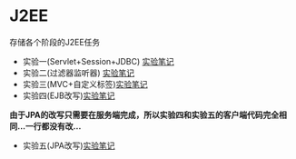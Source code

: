 # J2EE
存储各个阶段的J2EE任务
- 实验一(Servlet+Session+JDBC) [实验笔记](https://github.com/Prevalence/Materials/blob/master/J2EE%E5%AE%9E%E9%AA%8C%E7%AC%94%E8%AE%B0%EF%BC%88%E4%B8%80%EF%BC%89.md)
- 实验二(过滤器监听器) [实验笔记](https://github.com/Prevalence/Materials/blob/master/J2EE%E5%AE%9E%E9%AA%8C%E7%AC%94%E8%AE%B0%EF%BC%88%E4%BA%8C%EF%BC%89.md)
- 实验三(MVC+自定义标签)[实验笔记](https://github.com/Prevalence/Materials/blob/master/J2EE%E5%AE%9E%E9%AA%8C%E7%AC%94%E8%AE%B0%EF%BC%88%E4%B8%89%EF%BC%89.md)
- 实验四(EJB改写)[实验笔记](https://github.com/Prevalence/Materials/blob/master/J2EE%E5%AE%9E%E9%AA%8C%E7%AC%94%E8%AE%B0%EF%BC%88%E5%9B%9B%EF%BC%89.md)

**由于JPA的改写只需要在服务端完成，所以实验四和实验五的客户端代码完全相同...一行都没有改...**
- 实验五(JPA改写)[实验笔记](https://github.com/Prevalence/Materials/blob/master/J2EE%E5%AE%9E%E9%AA%8C%E7%AC%94%E8%AE%B0%EF%BC%88%E4%BA%94%EF%BC%89.md)
